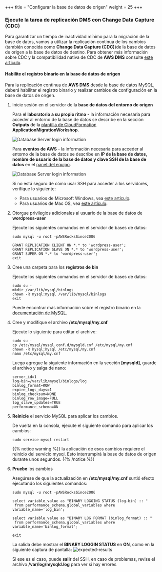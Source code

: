 +++
title = "Configurar la base de datos de origen"
weight = 25
+++

### Ejecute la tarea de replicación DMS con Change Data Capture (CDC)

Para garantizar un tiempo de inactividad mínimo para la migración de la base de datos, vamos a utilizar la replicación continua de los cambios (también conocida como **Change Data Capture (CDC)**)de la base de datos de origen a la base de datos de destino. Para obtener más información sobre CDC y la compatibilidad nativa de CDC de **AWS DMS** consulte <a href="https://aws.amazon.com/blogs/database/aws-dms-now-supports-native-cdc-support/" target="_blank">este artículo</a>.

#### Habilite el registro binario en la base de datos de origen

Para la replicación continua de **AWS DMS** desde la base de datos MySQL, deberá habilitar el registro binario y realizar cambios de configuración en la base de datos de origen.

1. Inicie sesión en el servidor de la **base de datos del entorno de origen**

    Para el **laboratorio a su propio ritmo** - la información necesaria para acceder al entorno de la base de datos se describe en la sección **Outputs** de la <a href="https://us-west-2.console.aws.amazon.com/cloudformation/home?region=us-west-2#/" target="_blank">plantilla de CloudFormation </a> **ApplicationMigrationWorkshop**.

    ![Database Server login information](/db-mig/db-server-ssh-self-paced.png)    

    Para **eventos de AWS** - la información necesaria para acceder al entorno de la base de datos se describe en **IP de la base de datos, nombre de usuario de la base de datos y clave SSH de la base de datos** en el <a href="https://dashboard.eventengine.run/dashboard" target="_blank">panel del equipo</a>.

    ![Database Server login information](/db-mig/db-server-ssh-event.png)

    Si no está seguro de cómo usar SSH para acceder a los servidores, verifique lo siguiente:
    - Para usuarios de Microsoft Windows, vea  <a href="https://docs.aws.amazon.com/AWSEC2/latest/UserGuide/putty.html" target="_blank">este artículo</a>.  
    - Para usuarios de Mac OS, vea <a href="https://docs.aws.amazon.com/quickstarts/latest/vmlaunch/step-2-connect-to-instance.html#sshclient" target="_blank">este artículo</a>.

2. Otorgue privilegios adicionales al usuario de la base de datos de  **wordpress-user**

    Ejecute los siguientes comandos en el servidor de bases de datos:

    ```
    sudo mysql -u root -pAWSRocksSince2006

    GRANT REPLICATION CLIENT ON *.* to 'wordpress-user';
    GRANT REPLICATION SLAVE ON *.* to 'wordpress-user';
    GRANT SUPER ON *.* to 'wordpress-user';
    exit
    ```

3. Cree una carpeta para los  **registros de bin** 

    Ejecute los siguientes comandos en el servidor de bases de datos:

    ```
    sudo su - 
    mkdir /var/lib/mysql/binlogs
    chown -R mysql:mysql /var/lib/mysql/binlogs
    exit
    ```

    Puede encontrar más información sobre el registro binario en la <a href="https://dev.mysql.com/doc/refman/8.0/en/binary-log.html" target="_blank">documentación de MySQL</a>.

4. Cree y modifique el archivo **/etc/mysql/my.cnf**

    Ejecute lo siguiente para editar el archivo:

    ```
    sudo su -
    cp /etc/mysql/mysql.conf.d/mysqld.cnf /etc/mysql/my.cnf
    chown -R mysql:mysql /etc/mysql/my.cnf
    nano /etc/mysql/my.cnf
    ```

    Luego agregue la siguiente información en la sección **[mysqld]**, guarde el archivo y salga de nano:



    ```
    server_id=1
    log-bin=/var/lib/mysql/binlogs/log
    binlog_format=ROW
    expire_logs_days=1
    binlog_checksum=NONE
    binlog_row_image=FULL
    log_slave_updates=TRUE
    performance_schema=ON
    ```


5. **Reinicie** el servicio MySQL para aplicar los cambios.

    De vuelta en la consola, ejecute el siguiente comando para aplicar los cambios:

    ```
    sudo service mysql restart
    ```

    {{% notice warning %}}
la aplicación de esos cambios requiere el reinicio del servicio mysql. Esto interrumpirá la base de datos de origen durante unos segundos.
{{% /notice %}}    

6. **Pruebe** los cambios

    Asegúrese de que la actualización en **/etc/mysql/my.cnf** surtió efecto ejecutando los siguientes comandos:

    ```
    sudo mysql -u root -pAWSRocksSince2006

    select variable_value as "BINARY LOGGING STATUS (log-bin) :: "
     from performance_schema.global_variables where variable_name='log_bin';

    select variable_value as "BINARY LOG FORMAT (binlog_format) :: "
     from performance_schema.global_variables where variable_name='binlog_format';

    exit
    ```

    La salida debe mostrar el **BINARY LOGGIN STATUS** en **ON**, como en la siguiente captura de pantalla:
    ![expected-results](/db-mig/bin-log-verificaion.png)

    Si ese es el caso, puede **salir** del SSH, en caso de problemas, revise el archivo **/var/log/mysqld.log** para ver si hay errores.